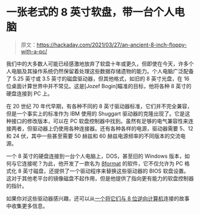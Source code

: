 # 一张老式的 8 英寸软盘，带一台个人电脑

> 原文：<https://hackaday.com/2021/03/27/an-ancient-8-inch-floppy-with-a-pc/>

我们中的大多数人可能已经感激地放弃了软盘十年或更久，但即使在今天，许多个人电脑及其操作系统仍然保留着处理这些数据存储遗物的能力。个人电脑广泛配备了 5.25 英寸或 3.5 英寸的磁盘驱动器，但其他格式，如旧的 8 英寸光盘，在 16 位桌面计算世界中并不常见。这是[Jozef Bogin]瞄准的目标，他将各种 8 英寸的硬盘连接到 PC 上。

在 20 世纪 70 年代早期，有各种不同的 8 英寸驱动器标准，它们并不完全兼容，但是一个事实上的标准作为 IBM 使用的 Shuggart 驱动器的克隆出现了。它是这种接口的修改版本，可以在 PC 软盘控制器中找到。虽然有足够的电气兼容性来连接两者，但驱动器上仍使用各种连接器。还有各种各样的电源，驱动器需要 5、12 和 24 伏，其中一些甚至需要 50 赫兹和 60 赫兹电源频率的不同版本的交流电源。

一个 8 英寸的硬盘连接到一台个人电脑上，DOS，甚至旧的 Windows 版本，如何与它连接呢？为此，他开发了一款名为 [8format](http://boginjr.com/it/sw/dev/8format/) 的软件，它不仅允许为 PC 格式化 8 英寸磁盘，还提供了一个驱动程序来替换这些驱动器的 BIOS 软盘设置。这对于其他老平台的镜像磁盘不起作用，但是他提供了指向更有能力的软盘控制器的指针。

如果你对这些驱动器感兴趣，还可以从[一个将它们与 8 位逆向计算机](https://hackaday.com/2017/01/22/an-eight-inch-floppy-for-your-retrocomputer/)连接的故事中收集更多信息。